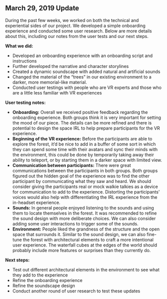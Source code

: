 ## March 29, 2019 Update

During the past few weeks, we worked on both the technical and experiential sides of our project. We developed a simple onboarding experience and conducted some user research. Below are more details about this, including our notes from the user tests and our next steps.

<strong>What we did:</strong><br>
<ul>  
  <li>Developed an onboarding experience with an onboarding script and instructions</li>  
  <li>Further developed the narrative and character storylines</li>  
  <li>Created a dynamic soundscape with added natural and artificial sounds</li>  
  <li>Changed the material of the “trees” in our existing environment to a darker, more memorial-like material.</li>  
  <li>Conducted user testings with people who are VR experts and those who are a little less familiar with VR experiences</li> 
</ul>

<strong>User testing notes:</strong> 
<ul>   
  <li><strong>Onboarding:</strong> Overall we received positive feedback regarding the onboarding experience. Both groups think it is very important for setting the mood of our piece. The details can be more refined and there is potential to design the space IRL to help prepare participants for the VR experience.</li>  
  <li><strong>Beginning of the VR experience:</strong>
Before the participants are able to explore the forest, it’d be nice to add in a buffer of some sort in which they can spend some time with their avatars and sync their minds with the environment, this could be done by temporarily taking away their ability to teleport, or by starting them in a darker space with limited view.</li>  
  <li><strong>Communication between participants:</strong> 
There were great communications between the participants in both groups. Both groups figured out the hidden goal of the experience was to find the other participant by communicating what they saw and heard. We should consider giving the participants real or mock walkie talkies as a device for communication to add to the experience. Distorting the participants’ voices would also help with differentiating the IRL experience from the in-headset experience.</li>  
  <li><strong>Sounds:</strong> 
In general people enjoyed listening to the sounds and using them to locate themselves in the forest. It was recommended to refine the sound design with more deliberate choices. We can also consider adding some user interactions to trigger some of the sounds.</li> 
  <li><strong>Environment:</strong> 
People liked the grandness of the structure and the open space that surrounds it. Similar to the sound design, we can also fine-tune the forest with architectural elements to craft a more intentional user experience. The waterfall cubes at the edges of the world should probably include more features or surprises than they currently do. </li> 
</ul>

<strong>Next steps:</strong>
<ul>
  <li>Test out different architectural elements in the environment to see what they add to the experience</li>
  <li>Refine the onboarding experience</li>
  <li>Refine the soundscape design</li>
  <li>Conduct another round of user research to test these updates</li>
</ul>  
